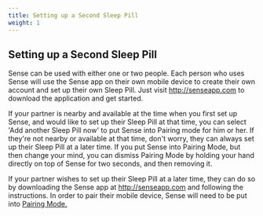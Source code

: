 ```yaml
---
title: Setting up a Second Sleep Pill
weight: 1
---
```


## Setting up a Second Sleep Pill


Sense can be used with either one or two people. Each person who uses Sense will use the Sense app on their own mobile device to create their own account and set up their own Sleep Pill. Just visit http://senseapp.com to download the application and get started.


If your partner is nearby and available at the time when you first set up Sense, and would like to set up their Sleep Pill at that time, you can select 'Add another Sleep Pill now' to put Sense into Pairing mode for him or her. If they're not nearby or available at that time, don't worry, they can always set up their Sleep Pill at a later time. If you put Sense into Pairing Mode, but then change your mind, you can dismiss Pairing Mode by holding your hand directly on top of Sense for two seconds, and then removing it.


If your partner wishes to set up their Sleep Pill at a later time, they can do so by downloading the Sense app at http://senseapp.com and following the instructions. In order to pair their mobile device, Sense will need to be put into [Pairing Mode.](http://guide.hello.is/troubleshoot/putting-sense-in-pairing-mode/)